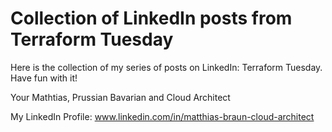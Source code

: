# Collection of LinkedIn posts from Terraform Tuesday

Here is the collection of my series of posts on LinkedIn: Terraform Tuesday.
Have fun with it!

Your Mathtias, Prussian Bavarian and Cloud Architect

My LinkedIn Profile: www.linkedin.com/in/matthias-braun-cloud-architect

